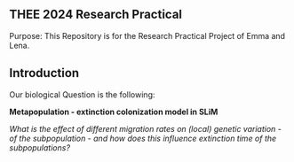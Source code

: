 **THEE 2024 Research Practical**
--------------------------------------------------------------------------------------------------------------------
Purpose: This Repository is for the Research Practical Project of Emma and Lena. 

**Introduction**
--------------------------------------------------------------------------------------------------------------------
Our biological Question is the following: 

**Metapopulation - extinction colonization model in SLiM**

*What is the effect of different migration rates on (local) genetic variation - of the subpopulation - and how does this influence extinction time of the subpopulations?*
